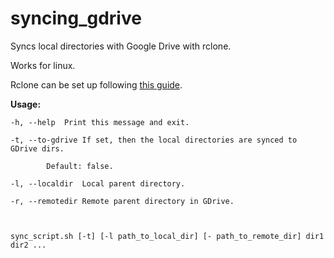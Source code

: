 # syncing_gdrive

Syncs local directories with Google Drive with rclone.

Works for linux. 

Rclone can be set up following [this guide](https://www.howtogeek.com/451262/how-to-use-rclone-to-back-up-to-google-drive-on-linux/).

**Usage:**

	-h, --help	Print this message and exit.

	-t, --to-gdrive	If set, then the local directories are synced to GDrive dirs.

			Default: false.

	-l, --localdir	Local parent directory.

	-r, --remotedir	Remote parent directory in GDrive.



	sync_script.sh [-t] [-l path_to_local_dir] [- path_to_remote_dir] dir1 dir2 ...

